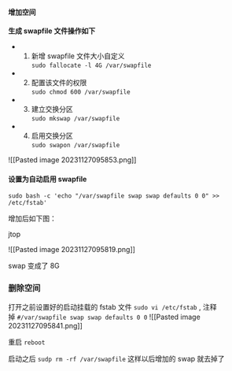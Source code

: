 #### 增加空间

**生成 swapfile 文件操作如下**

- 1. 新增 swapfile 文件大小自定义  
    `sudo fallocate -l 4G /var/swapfile`
- 2. 配置该文件的权限  
    `sudo chmod 600 /var/swapfile`
- 3. 建立交换分区  
    `sudo mkswap /var/swapfile`
- 4. 启用交换分区  
    `sudo swapon /var/swapfile`

![[Pasted image 20231127095853.png]]

#### 设置为自动启用 swapfile

`sudo bash -c 'echo "/var/swapfile swap swap defaults 0 0" >> /etc/fstab'`

增加后如下图：

jtop

![[Pasted image 20231127095819.png]]

  
swap 变成了 8G

### 删除空间

打开之前设置好的启动挂载的 fstab 文件 `sudo vi /etc/fstab` , 注释掉 `#/var/swapfile swap swap defaults 0 0`
![[Pasted image 20231127095841.png]]

重启 `reboot`

启动之后 `sudp rm -rf /var/swapfile` 这样以后增加的 swap 就去掉了